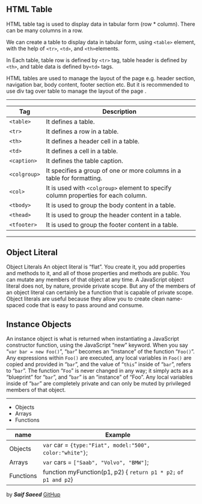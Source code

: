 #

## HTML Table

HTML table tag is used to display data in tabular form (row * column). There can be many columns in a row.

We can create a table to display data in tabular form, using `<table>` element, with the help of `<tr>`, `<td>`, and `<th>`elements.

In Each table, table row is defined by `<tr>` tag, table header is defined by `<th>`, and table data is defined by`<td>` tags.

HTML tables are used to manage the layout of the page e.g. header section, navigation bar, body content, footer section etc. But it is recommended to use div tag over table to manage the layout of the page .

-------

Tag |Description
-----|---------
`<table>`| It defines a table.
`<tr>`| It defines a row in a table.
`<th>`| It defines a header cell in a table.
`<td>`| It defines a cell in a table.
`<caption>`| It defines the table caption.
`<colgroup>`| It specifies a group of one or more columns in a table for formatting.
`<col>`| It is used with `<colgroup>` element to specify column properties for each column.
`<tbody>` |It is used to group the body content in a table.
`<thead>` |It is used to group the header content in a table.
`<tfooter>` |It is used to group the footer content in a table.

---------

## Object Literal

Object Literals
An object literal is “flat”. You create it, you add properties and methods to it, and all of those properties and methods are public. You can mutate any members of that object at any time. A JavaScript object literal does not, by nature, provide private scope. But any of the members of an object literal can certainly be a function that is capable of private scope. Object literals are useful because they allow you to create clean name-spaced code that is easy to pass around and consume.

## Instance Objects

An instance object is what is returned when instantiating a JavaScript constructor function, using the JavaScript “new” keyword. When you say “`var bar = new Foo()`”, “`bar`” becomes an “instance” of the function “`Foo()`”. Any expressions within `Foo()` are executed, any local variables in `Foo()` are copied and provided in “`bar`”, and the value of “`this`” inside of “`bar`”, refers to “`bar`”. The function “`Foo`” is never changed in any way; it simply acts as a “blueprint” for “`bar`”, and “`bar`” is an “instance” of “Foo”. Any local variables inside of “`bar`” are completely private and can only be muted by privileged members of that object.

-----

- Objects
- Arrays
- Functions

name  | Example
----- |--------
Objects|`var` car = `{type:"Fiat", model:"500", color:"white"}`;
Arrays|`var` cars = `["Saab", "Volvo", "BMW"]`;
Functions |function myFunction(p1, p2) { `return p1 * p2;`   `of p1 and p2`}

by ***Saif Saeed***  [GitHup](https://github.com/Saif-K-Saeed)
